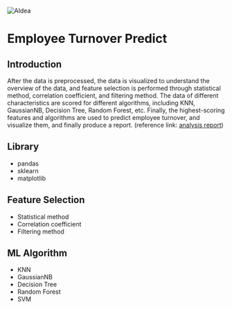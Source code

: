 ![AIdea](https://user-images.githubusercontent.com/50144690/124400683-f4dd4580-dd56-11eb-82f6-17fd93b48f40.jpeg)
# Employee Turnover Predict


## Introduction
After the data is preprocessed, the data is visualized to understand the overview of the data, and feature selection is performed through statistical method, correlation coefficient, and filtering method. The data of different characteristics are scored for different algorithms, including KNN, GaussianNB, Decision Tree, Random Forest, etc. 
Finally, the highest-scoring features and algorithms are used to predict employee turnover, and visualize them, and finally produce a report. (reference link: [analysis report](https://github.com/simple1017/TurnoverPredict/blob/master/analysis%20report.pdf))


## Library
- pandas
- sklearn
- matplotlib

## Feature Selection
- Statistical method
- Correlation coefficient
- Filtering method

## ML Algorithm
- KNN
- GaussianNB
- Decision Tree
- Random Forest
- SVM
